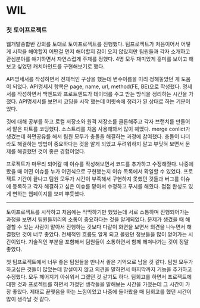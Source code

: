 # WIL

### 첫 토이프로젝트

웹개발종합반 강의를 토대로 토이프로젝트를 진행했다. 팀프로젝트가 처음이어서 어떻게 시작을 해야할지 어떤걸 먼저 해야할지 감이 오지 않았지만 팀원들과 각자 소개하고 관심분야를 얘기하면서 자연스럽게 주제를 정했다. 4명 모두 재미있게 흥미를 보이고 해보고 싶었던 캐치마인드를 구현해보기로 했다. 

API명세서를  작성하면서 전체적인 구상을 했는데 변수이름을 미리 정해놓았던 게 도움이 되었다. API명세서 항목은 page, name, url, method(FE, BE)으로 작성했다. 명세서를 작성하면서 백엔드와 프로트엔드가 데이터를 주고 받는 방식을 정리하는 시간을 가졌다. API명세서를 보면서 코딩을 시작 했는데 머릿속에 정리가 된 상태로 하는 기분이었다. 

깃에 대해 공부를 하고 로컬 저장소와 원격 저장소를 클론해주고 각자 브랜치를 만들어서 맡은 파트를 코딩했다. 소스트리를 처음 사용해봐서 많이 헤맸다. merge conlict가 생겼는데 화면공유를 해서 팀원 모두가 충돌을 해결하는 과정에 참여했다. 충돌이 나더라도 해결하는 방법이 중요하다는 것을 알게 되었고 두려워하지 말고 부딪혀 보면서 문제를 해결했던 것이 좋은 경험이었다.

프로젝트가 마무리 되어갈 때 이슈를 작성해보면서 코드를 추가하고 수정해줬다. 나중에 봤을 때 어떤 이슈를 누가 어떤식으로 구현했는지 이슈 목록에서 확일할 수 있었다.  프로젝트 기간이 끝나고 팀원 모두가 시간이 부족해서 구현하지 못했던 것들과 버그를 이슈에 등록하고 각자 해결하고 싶은 이슈를 맡아서 수정하고 푸시를 해줬다. 점점 완성도 있게 변하는 웹페이지를 보며 뿌듯했다. 

***    


토이프로젝트를 시작하고 처음에는 막막하기만 했었는데 서로 소통하며 진행되어가는 과정을 보면서 팀원들끼리의 소통이 중요하다는 것을 알게되었다. 문제가 생겼을 때 해결할 수 있는 사람이 맡아서 진행하는 것보다 다같이 화면을 보면서 의견을 나누면서 해결했던 것이 너무 좋았다. 전체적인 흐름도 알게 되고 몰랐던 정보들을 많이 얻어가는 시간이었다. 기술적인 부분을 포함해서 팀원들이 소통하면서 함께 헤쳐나가는 것이 정말 좋았다. 

첫 팀프로젝트에서 너무 좋은 팀원들을 만나서 좋은 기억으로 남을 것 같다. 팀원 모두가 하고싶은 것들이 많았는데 망설이지 않고 의견을 말하면서 마지막까지 기능을 추가하고 수정했다. 모두 헤어지기 아쉬워서 그랬던 것 같기도 하다. 팀회고를 하면서 프로젝트에 대한 것과 프로젝트를 하면서 가졌던 생각들을 말해보는 시간을 가졌는데  그 시간이 가장 좋았다. 제대로 끝맺음을 하는 느낌이었고 나중에 돌아봤을 때 팀회고를 했던 시간이 많이 생각날 것 같다.



